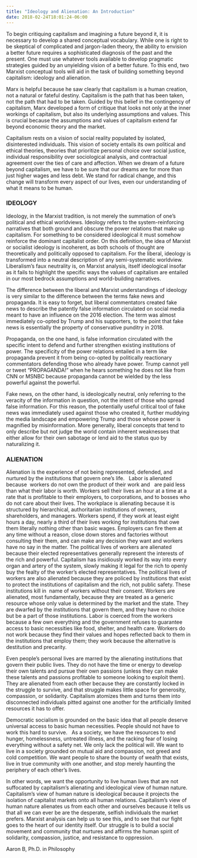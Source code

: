 ```yaml
---
title: "Ideology and Alienation: An Introduction"
date: 2018-02-24T18:01:24-06:00
---
```


To begin critiquing capitalism and imagining a future beyond it, 
it is necessary to develop a shared conceptual vocabulary.
While one is right to be skeptical of complicated and jargon-laden theory,
the ability to envision a better future requires a sophisticated diagnosis of the past and the present.
One must use whatever tools available to develop pragmatic strategies guided by an unyielding vision of a better future.
To this end, two Marxist conceptual tools will aid in the task of building something beyond capitalism: 
ideology and alienation.

Marx is helpful because he saw clearly that capitalism is a human creation, 
not a natural or fateful destiny. Capitalism is the path that has been taken, 
not the path that had to be taken. Guided by this belief in the contingency of capitalism, 
Marx developed a form of critique that looks not only at the inner workings of capitalism, 
but also its underlying assumptions and values.
This is crucial because the assumptions and values of capitalism extend far beyond economic theory and the market.  

Capitalism rests on a vision of social reality populated by isolated, disinterested individuals.
This vision of society entails its own political and ethical theories, 
theories that prioritize personal choice over social justice, 
individual responsibility over sociological analysis, and contractual agreement over the ties of care and affection.
When we dream of a future beyond capitalism, 
we have to be sure that our dreams are for more than just higher wages and less debt.
We stand for radical change, and this change will transform every aspect of our lives,
even our understanding of what it means to be human.  

### IDEOLOGY

Ideology, in the Marxist tradition, is not merely the summation of one’s political and ethical worldviews.
Ideology refers to the system-reinforcing narratives that both ground and obscure the power relations 
that make up capitalism. For something to be considered ideological 
it must somehow reinforce the dominant capitalist order.
On this definition, the idea of Marxist or socialist ideology is incoherent,
as both schools of thought are theoretically and politically opposed to capitalism.
For the liberal, ideology is transformed into a neutral description of any semi-systematic worldview.
Liberalism’s faux neutrality is, on Marxist analysis, 
itself ideological insofar as it fails to highlight the specific ways 
the values of capitalism are entailed in our most bedrock assumptions and world-building narratives. 

The difference between the liberal and Marxist understandings of ideology is very similar 
to the difference between the terms fake news and propaganda.
It is easy to forget, but liberal commentators created fake news 
to describe the patently false information circulated on social media meant to have 
an influence on the 2016 election. The term was almost immediately co-opted by Trump and his supporters, 
to the point that fake news is essentially the property of conservative punditry in 2018. 

Propaganda, on the one hand, is false information circulated with the specific intent 
to defend and further strengthen existing institutions of power.
The specificity of the power relations entailed in a term like propaganda 
prevent it from being co-opted by politically reactionary commentators defending those who already have power.
Trump cannot yell or tweet “PROPAGANDA!” when he hears something he does not like from CNN or 
MSNBC because propaganda cannot be wielded by the less powerful against the powerful. 

Fake news, on the other hand, is ideologically neutral,
only referring to the veracity of the information in question,
not the intent of those who spread false information. For this reason,
the potentially useful critical tool of fake news was immediately used against those who created it,
further muddying the media landscape and empowering Trump and those whose power is magnified by misinformation.
More generally, liberal concepts that tend to only describe but not judge the world
contain inherent weaknesses that either allow for their own sabotage or lend aid to the status quo by naturalizing it.

### ALIENATION

Alienation is the experience of not being represented, defended, 
and nurtured by the institutions that govern one’s life.  
Labor is alienated because  workers do not own the product of their work and  
are paid less than what their labor is worth. Workers sell their lives an hour at a 
time at a rate that is profitable to their employers, to corporations, and to bosses who do not care about their lives.
The workplace is alienating because it is structured by hierarchical, authoritarian institutions of owners, shareholders, 
and managers. Workers spend, if they work at least eight hours a day, 
nearly a third of their lives working for institutions that owe them literally nothing other than basic wages.
Employers can fire them at any time without a reason, close down stores and factories without consulting their them, 
and can make any decision they want and workers have no say in the matter.
The political lives of workers are alienated because their elected representatives 
generally represent the interests of the rich and powerful.
Capitalism has insidiously worked its way into every organ and artery of the system, 
slowly making it legal for the rich to openly buy the fealty of the worker’s elected representatives.
The political lives of workers are also alienated because they are policed by institutions that exist to 
protect the institutions of capitalism and the rich, not public safety.
These institutions kill in  name of workers without their consent.
Workers are alienated, most fundamentally, because they are treated as a generic resource 
whose only value is determined by the market and the state. They are dwarfed by the institutions 
that govern them, and they have no choice but be a part of those institutions. Labor is coerced from the workers 
because a few own everything and the government refuses to guarantee 
access to basic necessities like food, shelter, and health care. Workers do not work because they find 
their values and hopes reflected back to them in the institutions that employ them; they work because the alternative
is destitution and precarity.

Even people’s personal lives are marred by the alienating institutions that govern their public lives.
They do not have the time or energy to develop their own talents and pursue their own passions 
(unless they can make these talents and passions profitable to someone looking to exploit them).
They are alienated from each other because they are constantly locked in the struggle to survive, 
and that struggle makes little space for generosity, compassion, or solidarity.
Capitalism atomizes them and turns them into disconnected individuals pitted against one another for 
the artificially limited resources it has to offer.       

Democratic socialism is grounded on the basic idea that all people deserve universal 
access to basic human necessities. People should not have to work this hard to survive.  
As a society, we have the resources to end hunger, homelessness, untreated illness, 
and the racking fear of losing everything without a safety net. We only lack the political will.
We want to live in a society grounded on mutual aid and compassion, not greed and cold competition.
We want people to share the bounty of wealth that exists, live in true community with one another, 
and stop merely haunting the periphery of each other’s lives.  

In other words, we want the opportunity to live human lives that are not suffocated 
by capitalism’s alienating and ideological view of human nature. 
Capitalism’s view of human nature is ideological because it projects the isolation of 
capitalist markets onto all human relations. Capitalism’s view of human nature alienates 
us from each other and ourselves because it tells us that all we can ever be are the desperate, 
selfish individuals the market prefers. Marxist analysis can help us to see this, 
and to see that our fight goes to the heart of our identity itself. 
Our struggle is to build a social movement and community that nurtures and affirms the human spirit of solidarity, 
compassion, justice, and resistance to oppression.   


Aaron B, 
Ph.D. in Philosophy